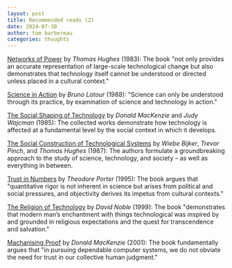 ```yaml
---
layout: post
title: Recommended reads (2)
date: 2024-07-30
author: tom barbereau
categories: thoughts
---
```

[Networks of Power](https://www.press.jhu.edu/books/title/2031/networks-power) by _Thomas Hughes_ (1983): The book "not only provides an accurate representation of large-scale technological change but also demonstrates that technology itself cannot be understood or directed unless placed in a cultural context."

[Science in Action](https://www.hup.harvard.edu/books/9780674792913) by _Bruno Latour_ (1988): "Science can only be understood through its practice, by examination of science and technology in action."

[The Social Shaping of Technology](https://www.goodreads.com/en/book/show/988063) by _Donald MacKenzie_ and _Judy Wajcman_ (1985): The collected works demonstrate how technology is affected at a fundamental level by the social context in which it develops.

[The Social Construction of Technological Systems](https://mitpress.mit.edu/9780262517607/the-social-construction-of-technological-systems/) by _Wiebe Bijker_, _Trevor Pinch_, and _Thomas Hughes_ (1987): The authors formulate a groundbreaking approach to the study of science, technology, and society – as well as everything in between.

[Trust in Numbers](https://press.princeton.edu/books/paperback/9780691208411/trust-in-numbers) by _Theodore Porter_ (1995): The book argues that "quantitative rigor is not inherent in science but arises from political and social pressures, and objectivity derives its impetus from cultural contexts."

[The Religion of Technology](https://www.penguinrandomhouse.com/books/331339/the-religion-of-technology-by-david-f-noble/) by _David Noble_ (1999): The book "demonstrates that modern man’s enchantment with things technological was inspired by and grounded in religious expectations and the quest for transcendence and salvation."

[Machanising Proof](https://mitpress.mit.edu/9780262632959/mechanizing-proof/) by _Donald MacKenzie_ (2001): The book fundamentally argues that "in pursuing dependable computer systems, we do not obviate the need for trust in our collective human judgment."